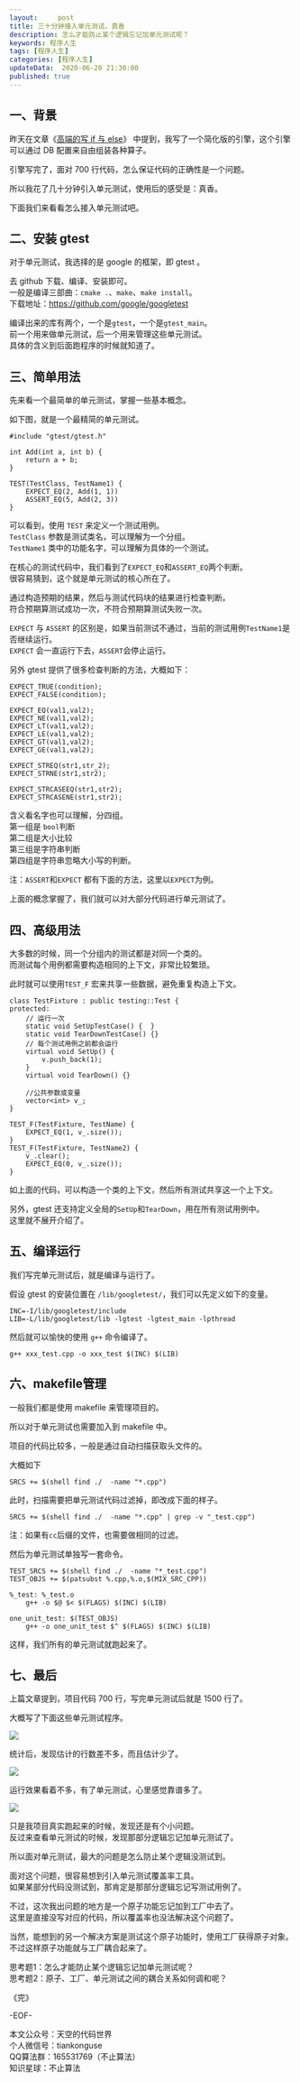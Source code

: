 ```yaml
---   
layout:     post  
title: 三十分钟接入单元测试，真香  
description: 怎么才能防止某个逻辑忘记加单元测试呢？  
keywords: 程序人生  
tags: [程序人生]    
categories: [程序人生]  
updateData:  2020-06-20 21:30:00  
published: true  
---  
```



## 一、背景  


昨天在文章《[高端的写 if 与 else](https://mp.weixin.qq.com/s/Ot4FgN-BQs07fLg7t8g-lQ)》 中提到，我写了一个简化版的引擎，这个引擎可以通过 DB 配置来自由组装各种算子。  


引擎写完了，面对 700 行代码，怎么保证代码的正确性是一个问题。  


所以我花了几十分钟引入单元测试，使用后的感受是：真香。  


下面我们来看看怎么接入单元测试吧。  


## 二、安装 gtest  


对于单元测试，我选择的是 google 的框架，即 gtest 。  


去 github 下载、编译、安装即可。  
一般是编译三部曲：`cmake .`、`make`、`make install`。  
下载地址：https://github.com/google/googletest  


编译出来的库有两个，一个是`gtest`，一个是`gtest_main`。  
前一个用来做单元测试，后一个用来管理这些单元测试。  
具体的含义到后面跑程序的时候就知道了。  


## 三、简单用法  


先来看一个最简单的单元测试，掌握一些基本概念。  


如下图，就是一个最精简的单元测试。  


```
#include "gtest/gtest.h"

int Add(int a, int b) {
    return a + b;
}

TEST(TestClass, TestName1) {
    EXPECT_EQ(2, Add(1, 1))
    ASSERT_EQ(5, Add(2, 3))
}
```


可以看到，使用 `TEST` 来定义一个测试用例。  
`TestClass` 参数是测试类名，可以理解为一个分组。  
`TestName1` 类中的功能名字，可以理解为具体的一个测试。  


在核心的测试代码中，我们看到了`EXPECT_EQ`和`ASSERT_EQ`两个判断。  
很容易猜到，这个就是单元测试的核心所在了。  


通过构造预期的结果，然后与测试代码块的结果进行检查判断。  
符合预期算测试成功一次，不符合预期算测试失败一次。  


`EXPECT` 与 `ASSERT` 的区别是，如果当前测试不通过，当前的测试用例`TestName1`是否继续运行。   
`EXPECT` 会一直运行下去，`ASSERT`会停止运行。  


另外 gtest 提供了很多检查判断的方法，大概如下：  



```
EXPECT_TRUE(condition);
EXPECT_FALSE(condition);

EXPECT_EQ(val1,val2);
EXPECT_NE(val1,val2);
EXPECT_LT(val1,val2);
EXPECT_LE(val1,val2);
EXPECT_GT(val1,val2);
EXPECT_GE(val1,val2);

EXPECT_STREQ(str1,str_2);
EXPECT_STRNE(str1,str2);

EXPECT_STRCASEEQ(str1,str2);
EXPECT_STRCASENE(str1,str2);
```


含义看名字也可以理解，分四组。  
第一组是 `bool`判断  
第二组是大小比较  
第三组是字符串判断  
第四组是字符串忽略大小写的判断。  


注：`ASSERT`和`EXPECT` 都有下面的方法，这里以`EXPECT`为例。  


上面的概念掌握了，我们就可以对大部分代码进行单元测试了。  


## 四、高级用法  


大多数的时候，同一个分组内的测试都是对同一个类的。  
而测试每个用例都需要构造相同的上下文，非常比较繁琐。  


此时就可以使用`TEST_F` 宏来共享一些数据，避免重复构造上下文。 


```
class TestFixture : public testing::Test {
protected:
    // 运行一次
    static void SetUpTestCase() {  }
    static void TearDownTestCase() {}
    // 每个测试用例之前都会运行
    virtual void SetUp() {
        v.push_back(1);
    }
    virtual void TearDown() {}

    //公共参数或变量
    vector<int> v_;
}

TEST_F(TestFixture, TestName) {
    EXPECT_EQ(1, v_.size());
}
TEST_F(TestFixture, TestName2) {
    v_.clear();
    EXPECT_EQ(0, v_.size());
}
```


如上面的代码，可以构造一个类的上下文，然后所有测试共享这一个上下文。  


另外，gtest 还支持定义全局的`SetUp`和`TearDown`，用在所有测试用例中。  
这里就不展开介绍了。  


## 五、编译运行  


我们写完单元测试后，就是编译与运行了。  


假设 gtest 的安装位置在 `/lib/googletest/`，我们可以先定义如下的变量。  


```
INC=-I/lib/googletest/include
LIB=-L/lib/googletest/lib -lgtest -lgtest_main -lpthread
```


然后就可以愉快的使用 `g++` 命令编译了。  


```
g++ xxx_test.cpp -o xxx_test $(INC) $(LIB)
```


## 六、makefile管理  


一般我们都是使用 makefile 来管理项目的。  


所以对于单元测试也需要加入到 makefile 中。  


项目的代码比较多，一般是通过自动扫描获取头文件的。  


大概如下  


```
SRCS += $(shell find ./  -name "*.cpp")
```


此时，扫描需要把单元测试代码过滤掉，即改成下面的样子。  


```
SRCS += $(shell find ./  -name "*.cpp" | grep -v "_test.cpp")
```


注：如果有`cc`后缀的文件，也需要做相同的过滤。  


然后为单元测试单独写一套命令。  


```
TEST_SRCS += $(shell find ./  -name "*_test.cpp")
TEST_OBJS += $(patsubst %.cpp,%.o,$(MIX_SRC_CPP))

%_test: %_test.o 
    g++ -o $@ $< $(FLAGS) $(INC) $(LIB) 

one_unit_test: $(TEST_OBJS)
    g++ -o one_unit_test $^ $(FLAGS) $(INC) $(LIB)  
```


这样，我们所有的单元测试就跑起来了。  


## 七、最后  


上篇文章提到，项目代码 700 行，写完单元测试后就是 1500 行了。  


大概写了下面这些单元测试程序。  


![](http://res2020.tiankonguse.com/images/2020/06/20/001.png)  


统计后，发现估计的行数差不多，而且估计少了。  


![](http://res2020.tiankonguse.com/images/2020/06/20/002.png)  


运行效果看着不多，有了单元测试，心里感觉靠谱多了。  


![](http://res2020.tiankonguse.com/images/2020/06/20/002.png)  


只是我项目真实跑起来的时候，发现还是有个小问题。  
反过来查看单元测试的时候，发现那部分逻辑忘记加单元测试了。  


所以面对单元测试，最大的问题是怎么防止某个逻辑没测试到。  


面对这个问题，很容易想到引入单元测试覆盖率工具。  
如果某部分代码没测试到，那肯定是那部分逻辑忘记写测试用例了。  


不过，这次我出问题的地方是一个原子功能忘记加到工厂中去了。  
这里是直接没写对应的代码，所以覆盖率也没法解决这个问题了。  


当然，能想到的另一个解决方案是测试这个原子功能时，使用工厂获得原子对象。  
不过这样原子功能就与工厂耦合起来了。  


思考题1：怎么才能防止某个逻辑忘记加单元测试呢？  
思考题2：原子、工厂、单元测试之间的耦合关系如何调和呢？  


《完》  



-EOF-  



本文公众号：天空的代码世界  
个人微信号：tiankonguse  
QQ算法群：165531769（不止算法）  
知识星球：不止算法  

